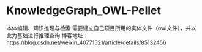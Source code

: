 # KnowledgeGraph_OWL-Pellet
本体编辑、知识推理与检索
需要建立自己项目所用的实体文件（owl文件），并以此为基础进行推理查询
博客地址：https://blog.csdn.net/weixin_40771521/article/details/85132456

